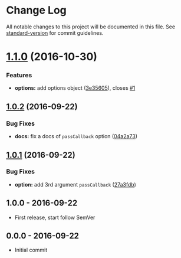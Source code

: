 # Change Log

All notable changes to this project will be documented in this file. See [standard-version](https://github.com/conventional-changelog/standard-version) for commit guidelines.

<a name="1.1.0"></a>
# [1.1.0](https://github.com/tunnckocore/try-catch-callback/compare/v1.0.2...v1.1.0) (2016-10-30)


### Features

* **options:** add options object ([3e35605](https://github.com/tunnckocore/try-catch-callback/commit/3e35605)), closes [#1](https://github.com/tunnckocore/try-catch-callback/issues/1)



<a name="1.0.2"></a>
## [1.0.2](https://github.com/tunnckocore/try-catch-callback/compare/v1.0.1...v1.0.2) (2016-09-22)


### Bug Fixes

* **docs:** fix a docs of `passCallback` option ([04a2a73](https://github.com/tunnckocore/try-catch-callback/commit/04a2a73))



<a name="1.0.1"></a>
## [1.0.1](https://github.com/tunnckocore/try-catch-callback/compare/v1.0.0...v1.0.1) (2016-09-22)


### Bug Fixes

* **option:** add 3rd argument `passCallback` ([27a3fdb](https://github.com/tunnckocore/try-catch-callback/commit/27a3fdb))





## 1.0.0 - 2016-09-22
- First release, start follow SemVer

## 0.0.0 - 2016-09-22
- Initial commit